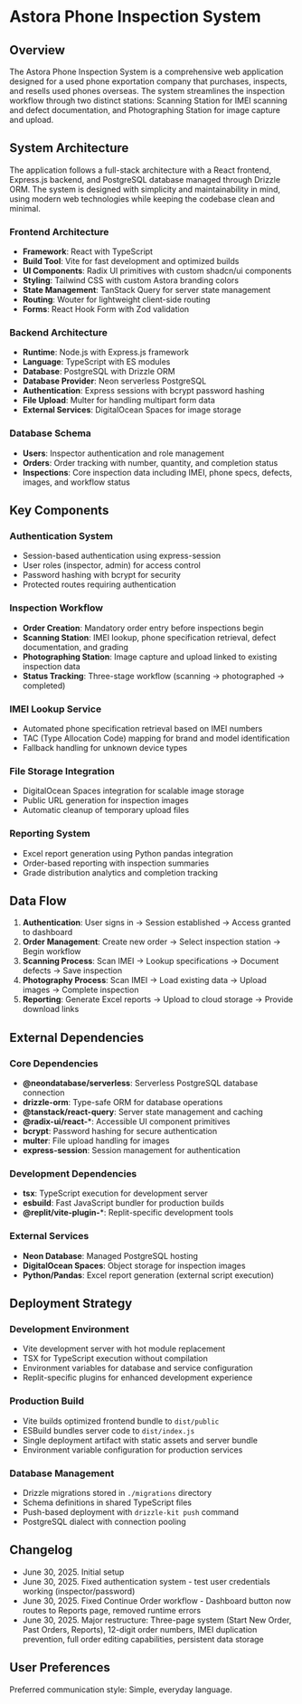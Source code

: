# Astora Phone Inspection System

## Overview

The Astora Phone Inspection System is a comprehensive web application designed for a used phone exportation company that purchases, inspects, and resells used phones overseas. The system streamlines the inspection workflow through two distinct stations: Scanning Station for IMEI scanning and defect documentation, and Photographing Station for image capture and upload.

## System Architecture

The application follows a full-stack architecture with a React frontend, Express.js backend, and PostgreSQL database managed through Drizzle ORM. The system is designed with simplicity and maintainability in mind, using modern web technologies while keeping the codebase clean and minimal.

### Frontend Architecture
- **Framework**: React with TypeScript
- **Build Tool**: Vite for fast development and optimized builds
- **UI Components**: Radix UI primitives with custom shadcn/ui components
- **Styling**: Tailwind CSS with custom Astora branding colors
- **State Management**: TanStack Query for server state management
- **Routing**: Wouter for lightweight client-side routing
- **Forms**: React Hook Form with Zod validation

### Backend Architecture
- **Runtime**: Node.js with Express.js framework
- **Language**: TypeScript with ES modules
- **Database**: PostgreSQL with Drizzle ORM
- **Database Provider**: Neon serverless PostgreSQL
- **Authentication**: Express sessions with bcrypt password hashing
- **File Upload**: Multer for handling multipart form data
- **External Services**: DigitalOcean Spaces for image storage

### Database Schema
- **Users**: Inspector authentication and role management
- **Orders**: Order tracking with number, quantity, and completion status
- **Inspections**: Core inspection data including IMEI, phone specs, defects, images, and workflow status

## Key Components

### Authentication System
- Session-based authentication using express-session
- User roles (inspector, admin) for access control
- Password hashing with bcrypt for security
- Protected routes requiring authentication

### Inspection Workflow
- **Order Creation**: Mandatory order entry before inspections begin
- **Scanning Station**: IMEI lookup, phone specification retrieval, defect documentation, and grading
- **Photographing Station**: Image capture and upload linked to existing inspection data
- **Status Tracking**: Three-stage workflow (scanning → photographed → completed)

### IMEI Lookup Service
- Automated phone specification retrieval based on IMEI numbers
- TAC (Type Allocation Code) mapping for brand and model identification
- Fallback handling for unknown device types

### File Storage Integration
- DigitalOcean Spaces integration for scalable image storage
- Public URL generation for inspection images
- Automatic cleanup of temporary upload files

### Reporting System
- Excel report generation using Python pandas integration
- Order-based reporting with inspection summaries
- Grade distribution analytics and completion tracking

## Data Flow

1. **Authentication**: User signs in → Session established → Access granted to dashboard
2. **Order Management**: Create new order → Select inspection station → Begin workflow
3. **Scanning Process**: Scan IMEI → Lookup specifications → Document defects → Save inspection
4. **Photography Process**: Scan IMEI → Load existing data → Upload images → Complete inspection
5. **Reporting**: Generate Excel reports → Upload to cloud storage → Provide download links

## External Dependencies

### Core Dependencies
- **@neondatabase/serverless**: Serverless PostgreSQL database connection
- **drizzle-orm**: Type-safe ORM for database operations
- **@tanstack/react-query**: Server state management and caching
- **@radix-ui/react-***: Accessible UI component primitives
- **bcrypt**: Password hashing for secure authentication
- **multer**: File upload handling for images
- **express-session**: Session management for authentication

### Development Dependencies
- **tsx**: TypeScript execution for development server
- **esbuild**: Fast JavaScript bundler for production builds
- **@replit/vite-plugin-***: Replit-specific development tools

### External Services
- **Neon Database**: Managed PostgreSQL hosting
- **DigitalOcean Spaces**: Object storage for inspection images
- **Python/Pandas**: Excel report generation (external script execution)

## Deployment Strategy

### Development Environment
- Vite development server with hot module replacement
- TSX for TypeScript execution without compilation
- Environment variables for database and service configuration
- Replit-specific plugins for enhanced development experience

### Production Build
- Vite builds optimized frontend bundle to `dist/public`
- ESBuild bundles server code to `dist/index.js`
- Single deployment artifact with static assets and server bundle
- Environment variable configuration for production services

### Database Management
- Drizzle migrations stored in `./migrations` directory
- Schema definitions in shared TypeScript files
- Push-based deployment with `drizzle-kit push` command
- PostgreSQL dialect with connection pooling

## Changelog
- June 30, 2025. Initial setup
- June 30, 2025. Fixed authentication system - test user credentials working (inspector/password)
- June 30, 2025. Fixed Continue Order workflow - Dashboard button now routes to Reports page, removed runtime errors
- June 30, 2025. Major restructure: Three-page system (Start New Order, Past Orders, Reports), 12-digit order numbers, IMEI duplication prevention, full order editing capabilities, persistent data storage

## User Preferences

Preferred communication style: Simple, everyday language.